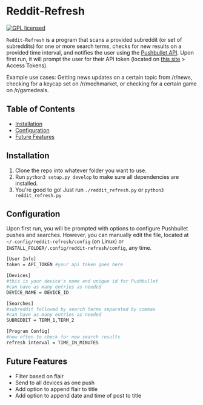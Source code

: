 # Reddit-Refresh
[![GPL licensed](https://img.shields.io/badge/license-GPL-blue.svg)](./LICENSE.MD)

`Reddit-Refresh` is a program that scans a provided subreddit (or set of subreddits) for one or more search terms, checks for new results on a provided time interval, and notifies the user using the [Pushbullet API](https://docs.pushbullet.com). Upon first run, it will prompt the user for their API token (located on [this site](https://www.pushbullet.com/#settings/account) > Access Tokens).    

Example use cases:
Getting news updates on a certain topic from /r/news, checking for a keycap set on /r/mechmarket, or checking for a certain game on /r/gamedeals. 

## Table of Contents

<!-- vim-markdown-toc GFM -->
* [Installation](#installation)
* [Configuration](#configuration)
* [Future Features](#future-features)

## Installation

1. Clone the repo into whatever folder you want to use.
2. Run `python3 setup.py develop` to make sure all dependencies are installed.
3. You're good to go! Just run `./reddit_refresh.py` or `python3 reddit_refresh.py`

## Configuration

Upon first run, you will be prompted with options to configure Pushbullet pushes and searches. However, you can manually edit the file, located at  `~/.config/reddit-refresh/config` (on Linux) or `INSTALL_FOLDER/.config/reddit-refresh/config`, any time. 

```sh
[User Info]
token = API_TOKEN #your api token goes here

[Devices]
#this is your device's name and unique id for Pushbullet
#can have as many entries as needed
DEVICE_NAME = DEVICE_ID 

[Searches]
#subreddit followed by search terms separated by commas
#can have as many entries as needed
SUBREDDIT = TERM_1,TERM_2

[Program Config]
#how often to check for new search results
refresh interval = TIME_IN_MINUTES
```

## Future Features

* Filter based on flair
* Send to all devices as one push
* Add option to append flair to title
* Add option to append date and time of post to title
